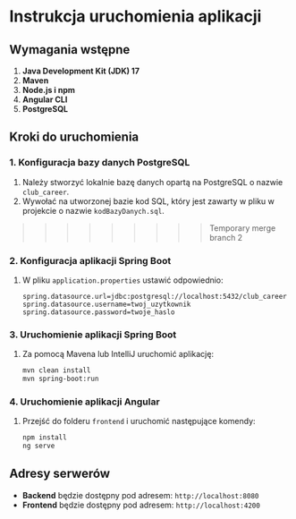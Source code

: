 # Instrukcja uruchomienia aplikacji

## Wymagania wstępne

1. **Java Development Kit (JDK) 17**
2. **Maven**
3. **Node.js i npm**
4. **Angular CLI**
5. **PostgreSQL**

## Kroki do uruchomienia

### 1. Konfiguracja bazy danych PostgreSQL

1. Należy stworzyć lokalnie bazę danych opartą na PostgreSQL o nazwie `club_career`.
2. Wywołać na utworzonej bazie kod SQL, który jest zawarty w pliku w projekcie o nazwie `kodBazyDanych.sql`.
>>>>>>>>> Temporary merge branch 2

### 2. Konfiguracja aplikacji Spring Boot

1. W pliku `application.properties` ustawić odpowiednio:
   ```properties
   spring.datasource.url=jdbc:postgresql://localhost:5432/club_career
   spring.datasource.username=twoj_uzytkownik
   spring.datasource.password=twoje_haslo
   ```

### 3. Uruchomienie aplikacji Spring Boot

1. Za pomocą Mavena lub IntelliJ uruchomić aplikację:
   ```sh
   mvn clean install
   mvn spring-boot:run
   ```

### 4. Uruchomienie aplikacji Angular

1. Przejść do folderu `frontend` i uruchomić następujące komendy:
   ```sh
   npm install
   ng serve
   ```

## Adresy serwerów

- **Backend** będzie dostępny pod adresem: `http://localhost:8080`
- **Frontend** będzie dostępny pod adresem: `http://localhost:4200`
